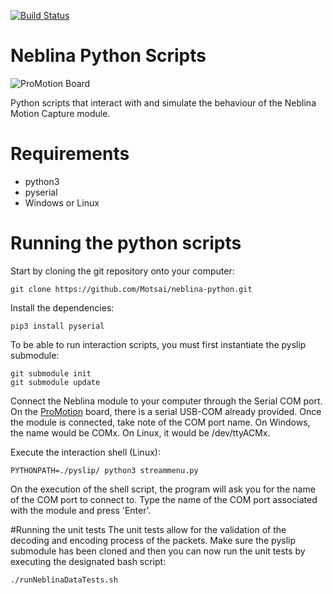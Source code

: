 [![Build Status](https://travis-ci.org/Motsai/neblina-python.svg)](https://travis-ci.org/Motsai/neblina-python)
# Neblina Python Scripts
![ProMotion Board](http://d2r8jqmejizzox.cloudfront.net/642057-1694090-374x281-Neblinapic.jpg)

Python scripts that interact with and simulate the behaviour of the Neblina Motion Capture module.
# Requirements
* python3
* pyserial
* Windows or Linux

# Running the python scripts
Start by cloning the git repository onto your computer:
```
git clone https://github.com/Motsai/neblina-python.git
```
Install the dependencies:
```
pip3 install pyserial
```
To be able to run interaction scripts, you must first instantiate the pyslip submodule:
```
git submodule init
git submodule update
```

Connect the Neblina module to your computer through the Serial COM port. On the [ProMotion](http://promotion.motsai.com/) board, there is a serial USB-COM already provided. Once the module is connected, take note of the COM port name. On Windows, the name would be COMx. On Linux, it would be /dev/ttyACMx.

Execute the interaction shell (Linux):
```
PYTHONPATH=./pyslip/ python3 streammenu.py
```

On the execution of the shell script, the program will ask you for the name of the COM port to connect to. Type the name of the COM port associated with the module and press 'Enter'.


#Running the unit tests
The unit tests allow for the validation of the decoding and encoding process of the packets. 
Make sure the pyslip submodule has been cloned and then you can now run the unit tests by executing the designated bash script:
```
./runNeblinaDataTests.sh
```

